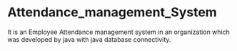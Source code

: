 # Attendance_management_System
It is an Employee Attendance management system in an organization which was developed by java with java database connectivity.
